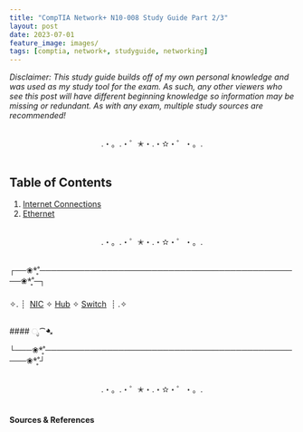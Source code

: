 ```yaml
---
title: "CompTIA Network+ N10-008 Study Guide Part 2/3"
layout: post
date: 2023-07-01
feature_image: images/
tags: [comptia, network+, studyguide, networking]
---
```


*Disclaimer: This study guide builds off of my own personal knowledge and was used as my study tool for the exam. As such, any other viewers who see this post will have different beginning knowledge so information may be missing or redundant. As with any exam, multiple study sources are recommended!*

<!--more-->

<br>
<div align="center">.・。.・゜✭・.・✫・゜・。. </div>
<br>

## Table of Contents

1. [Internet Connections](#osi-model-network-functions)
2. [Ethernet](#ethernet)


<br>
<div align="center">.・。.・゜✭・.・✫・゜・。. </div>
<br>


┌──❀*̥˚───────────────────────────────────────────────❀*̥˚─┐
###
✧. ┊ ⁭ [NIC](#ೃ⁀-network) ✧ [Hub](#ೃ⁀-hub) ✧ [Switch](#ೃ⁀-switch) ⁭ ⁭┊ .✧

<br>
####  ೃ⁀➷



└───❀*̥˚───────────────────────────────────────────────❀*̥˚┘


<br>
<div align="center">.・。.・゜✭・.・✫・゜・。. </div>
<br>

#### Sources & References
